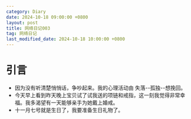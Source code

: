 ```yaml
---
category: Diary
date: 2024-10-18 09:00:00 +0800
layout: post
title: 网络日记003
tag: 网络日记
last_modified_date: 2024-10-18 10:00:00 +0800
---
```

# 引言

+ 因为没有听清楚悄悄话，争吵起来。我的心理活动由 失落--孤独--想挽回。
+ 今天早上看到昨天晚上宝贝试了试我送的项链和戒指，这一刻我觉得非常幸福。我多渴望有一天能够亲手为她戴上婚戒。
+ 十一月七号就是生日了，我要准备生日礼物了。